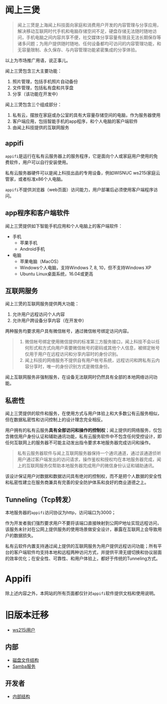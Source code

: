 # 闻上三煲

> 闻上三煲是上海闻上科技面向家庭和消费用户开发的内容管理与分享应用，解决移动互联网时代手机和电脑存储空间不足，硬盘存储无法随时随地访问，手机电脑之间内容共享不便，社交媒体分享容量有限且无法长期保存等诸多问题；为用户提供随时随地、任何设备都均可访问的内容管理功能，和无容量限制、永久保存、与内容管理功能紧密集成的分享体验。

以上为市场推广用语，说正事儿。

闻上三煲包含三大主要功能：
1. 照片管理，包括手机照片自动备份
2. 文件管理，包括私有盘和共享盘
3. 分享（该功能在开发中）

闻上三煲包含三个组成部分：

1. 私有云，摆放在家庭或办公室的具有大容量存储空间的电脑，作为服务器使用
2. 客户端应用，包括智能手机的app程序，和个人电脑的客户端软件
3. 由闻上科技提供的互联网服务

## appifi

`appifi`是运行在私有云服务器上的服务程序，它是面向个人或家庭用户使用的免费软件，用户可以自行安装使用。

私有云服务器硬件可以是闻上科技出品的专用设备，例如WISNUC ws215i家庭云管家，或者标准x86个人电脑。

`appifi`不提供浏览器（web页面）访问能力，用户部署后必须使用客户端程序访问。

## app程序和客户端软件

闻上三煲提供如下智能手机应用和个人电脑上的客户端软件：

* 手机
  - 苹果手机
  - Android手机
* 电脑
  - 苹果电脑（MacOS）
  - Windows个人电脑，支持Windows 7, 8, 10，但不支持Windows XP
  - Ubuntu Linux桌面系统，16.04或更高

## 互联网服务

闻上三煲的互联网服务提供两大功能：

1. 允许用户远程访问个人内容
2. 允许用户跨设备分享内容（在开发中）

两种服务均要求用户具有微信帐号，通过微信帐号绑定访问内容。

> 1. 微信帐号绑定使用微信提供的标准第三方服务接口，闻上科技不会以任何形式和方式向用户索要微信帐号的密码或其他个人信息，被绑定帐号仅用于用户在远程访问和分享内容时的身份识别。
> 2. 闻上科技的网络服务不提供自有用户帐号系统，远程访问和跨私有云内容分享时，唯一的身份识别方式是微信身份。

闻上互联网服务非强制服务，在设备无法联网时仍然具有全部的本地网络访问功能。

## 私密性

闻上三煲提供的软件和服务，在使用方式与用户体验上和大多数公有云服务相似，但在数据私密性和访问控制上的设计理念完全相反。

用户拥有的私有云服务**具有全部访问和操作的控制权**；闻上提供的网络服务，仅包含微信用户身份认证和辅助通讯功能，私有云服务软件中不包含任何受控设计，即任何互联网上的服务器不可能主动发出指令要求本地服务器完成访问和操作。

> 私有云服务器软件与闻上互联网服务器保持一个通讯通道，通过该通道侦听用户通过客户端发出的访问请求，操作鉴权和授权均在本地服务器完成，闻上的互联网服务仅帮助本地服务器完成用户的微信身份认证和辅助通讯。

该设计保证用户对数据和数据访问具有绝对的控制权，而不是把个人数据的安全性和私密性建立在服务商兼具有完善的安全防护体系和良好的商业道德之上。

## Tunneling（Tcp转发）

本地服务器的`appifi`访问协议为http，访问端口为3000；

作为开发者我们强烈要求用户不要将该端口直接映射到公网IP地址实现远程访问，该服务未针对在公网上提供服务的使用场景做安全设计，暴露在互联网上会导致用户的数据损失。

私有云软件内置支持通过闻上提供的互联网服务为用户提供远程访问功能；所有平台的客户端软件均支持本地和远程两种访问方式，并提供平滑无缝切换和协议层面的效率优化；在安全性、可靠性、和用户体验上，都好于传统的Tunneling方式。

# Appifi

除上述内容之外，本网站的所有页面都仅针对`appifi`软件提供文档和使用说明。

# 旧版本迁移

+ [ws215i用户](manual-migration.md)

## 内部
+ [磁盘文件结构](files.md)
+ [Samba服务](samba.md)

## 开发者
+ [内部结构](internals/index.md) 